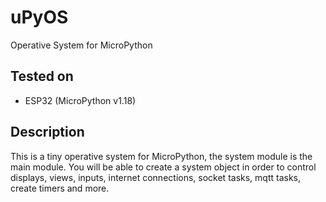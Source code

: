 # uPyOS
Operative System for MicroPython

## Tested on
- ESP32 (MicroPython v1.18)

## Description

This is a tiny operative system for MicroPython, the system module is the main module. You will be able to create a system object in order to control displays, views, inputs, internet connections, socket tasks, mqtt tasks, create timers and more.
